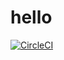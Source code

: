 # hello
[![CircleCI](https://dl.circleci.com/status-badge/img/gh/ty-codes/hello/tree/main.svg?style=svg)](https://dl.circleci.com/status-badge/redirect/gh/ty-codes/hello/tree/main)
